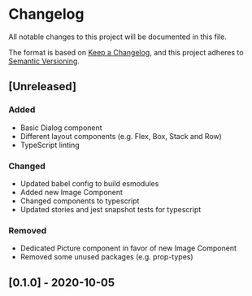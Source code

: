 # Changelog

All notable changes to this project will be documented in this file.

The format is based on [Keep a Changelog](https://keepachangelog.com/en/1.0.0/),
and this project adheres to [Semantic Versioning](https://semver.org/spec/v2.0.0.html).

## [Unreleased]

### Added

- Basic Dialog component
- Different layout components (e.g. Flex, Box, Stack and Row)
- TypeScript linting

### Changed

- Updated babel config to build esmodules
- Added new Image Component
- Changed components to typescript
- Updated stories and jest snapshot tests for typescript

### Removed

- Dedicated Picture component in favor of new Image Component
- Removed some unused packages (e.g. prop-types)

## [0.1.0] - 2020-10-05
